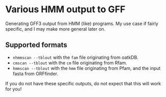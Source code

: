 # Various HMM output to GFF

Generating GFF3 output from HMM (like) programs. My use case if fairly specific, and I may make more general later on.

## Supported formats

- `nhmmscan --tblout` with the `fam` file originating from oatkDB.
- `cmscan --tblout` with the `cm` file originating from Rfam.
- `hmmscan --tblout` with the `hmm` file originating from Pfam, and the input fasta from ORFfinder.

If you do not have these specific outputs, do not expect that this will work for you!
